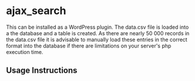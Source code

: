 # ajax_search

This can be installed as a WordPress plugin.
The data.csv file is loaded into a the database and a table is created.
As there are nearly 50 000 records in the data.csv file it is advisable to manually load these entries in the correct format into the database if there are limitations on your server's php execution time.

## Usage Instructions ##

